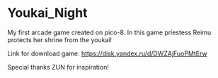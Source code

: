 # Youkai_Night
My first arcade game created on pico-8. In this game priestess Reimu protects her shrine from the youkai!

Link for download game: https://disk.yandex.ru/d/DWZAjFuoPMtErw

Special thanks ZUN for inspiration!
